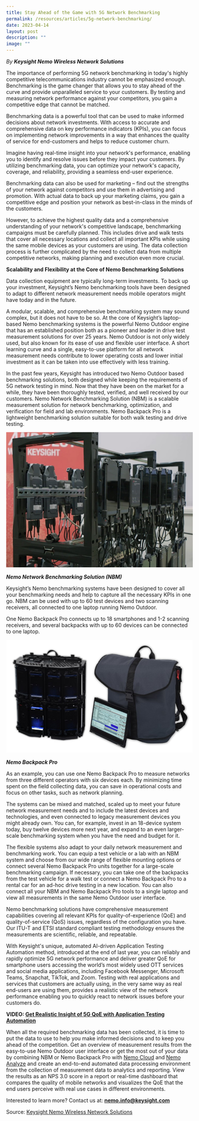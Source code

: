 ```yaml
---
title: Stay Ahead of the Game with 5G Network Benchmarking
permalink: /resources/articles/5g-network-benchmarking/
date: 2023-04-14
layout: post
description: ""
image: ""
---
```

*By **Keysight Nemo Wireless Network Solutions***

The importance of performing 5G network benchmarking in today's highly competitive telecommunications industry cannot be emphasized enough. Benchmarking is the game changer that allows you to stay ahead of the curve and provide unparalleled service to your customers. By testing and measuring network performance against your competitors, you gain a competitive edge that cannot be matched. 

Benchmarking data is a powerful tool that can be used to make informed decisions about network investments. With access to accurate and comprehensive data on key performance indicators (KPIs), you can focus on implementing network improvements in a way that enhances the quality of service for end-customers and helps to reduce customer churn. 

Imagine having real-time insight into your network's performance, enabling you to identify and resolve issues before they impact your customers. By utilizing benchmarking data, you can optimize your network's capacity, coverage, and reliability, providing a seamless end-user experience.

Benchmarking data can also be used for marketing – find out the strengths of your network against competitors and use them in advertising and promotion. With actual data to back up your marketing claims, you gain a competitive edge and position your network as best-in-class in the minds of the customers. 

However, to achieve the highest quality data and a comprehensive understanding of your network's competitive landscape, benchmarking campaigns must be carefully planned. This includes drive and walk tests that cover all necessary locations and collect all important KPIs while using the same mobile devices as your customers are using. The data collection process is further complicated by the need to collect data from multiple competitive networks, making planning and execution even more crucial.

**Scalability and Flexibility at the Core of Nemo Benchmarking Solutions**

Data collection equipment are typically long-term investments. To back up your investment, Keysight’s Nemo benchmarking tools have been designed to adapt to different network measurement needs mobile operators might have today and in the future. 

A modular, scalable, and comprehensive benchmarking system may sound complex, but it does not have to be so. At the core of Keysight’s laptop-based Nemo benchmarking systems is the powerful Nemo Outdoor engine that has an established position both as a pioneer and leader in drive test measurement solutions for over 25 years. Nemo Outdoor is not only widely used, but also known for its ease of use and flexible user interface. A short learning curve and a single, easy-to-use platform for all network measurement needs contribute to lower operating costs and lower initial investment as it can be taken into use effectively with less training. 

In the past few years, Keysight has introduced two Nemo Outdoor based benchmarking solutions, both designed while keeping the requirements of 5G network testing in mind. Now that they have been on the market for a while, they have been thoroughly tested, verified, and well received by our customers.  Nemo Network Benchmarking Solution (NBM) is a scalable measurement solution for network benchmarking, optimization, and verification for field and lab environments. Nemo Backpack Pro is a lightweight benchmarking solution suitable for both walk testing and drive testing. 

![Nemo Network Benchmarking Solution](/images/articles/keysight%20-%20nemo%20network%20benchmarking%20solution%20(nbm).jpg)

***Nemo Network Benchmarking Solution (NBM)***

Keysight’s Nemo benchmarking systems have been designed to cover all your benchmarking needs and help to capture all the necessary KPIs in one go. NBM can be used with up to 60 test devices and two scanning receivers, all connected to one laptop running Nemo Outdoor.

One Nemo Backpack Pro connects up to 18 smartphones and 1-2 scanning receivers, and several backpacks with up to 60 devices can be connected to one laptop.

![Nemo Backpack Pro](/images/articles/keysight%20-%20nemo%20backpack%20pro.jpg)

***Nemo Backpack Pro***

As an example, you can use one Nemo Backpack Pro to measure networks from three different operators with six devices each. By minimizing time spent on the field collecting data, you can save in operational costs and focus on other tasks, such as network planning.

The systems can be mixed and matched, scaled up to meet your future network measurement needs and to include the latest devices and technologies, and even connected to legacy measurement devices you might already own. You can, for example, invest in an 18-device system today, buy twelve devices more next year, and expand to an even larger-scale benchmarking system when you have the need and budget for it.

The flexible systems also adapt to your daily network measurement and benchmarking work. You can equip a test vehicle or a lab with an NBM system and choose from our wide range of flexible mounting options or connect several Nemo Backpack Pro units together for a large-scale benchmarking campaign. If necessary, you can take one of the backpacks from the test vehicle for a walk test or connect a Nemo Backpack Pro to a rental car for an ad-hoc drive testing in a new location. You can also connect all your NBM and Nemo Backpack Pro tools to a single laptop and view all measurements in the same Nemo Outdoor user interface.

Nemo benchmarking solutions have comprehensive measurement capabilities covering all relevant KPIs for quality-of-experience (QoE) and quality-of-service (QoS) issues, regardless of the configuration you have. Our ITU-T and ETSI standard compliant testing methodology ensures the measurements are scientific, reliable, and repeatable.

With Keysight's unique, automated AI-driven Application Testing Automation method, introduced at the end of last year, you can reliably and rapidly optimize 5G network performance and deliver greater QoE for smartphone users accessing the world’s most widely used OTT services and social media applications, including Facebook Messenger, Microsoft Teams, Snapchat, TikTok, and Zoom. Testing with real applications and services that customers are actually using, in the very same way as real end-users are using them, provides a realistic view of the network performance enabling you to quickly react to network issues before your customers do.

**VIDEO: [Get Realistic Insight of 5G QoE with Application Testing Automation](https://youtu.be/Mi9wXz-qcIA)**

When all the required benchmarking data has been collected, it is time to put the data to use to help you make informed decisions and to keep you ahead of the competition. Get an overview of measurement results from the easy-to-use Nemo Outdoor user interface or get the most out of your data by combining NBM or Nemo Backpack Pro with [Nemo Cloud](https://www.keysight.com/us/en/product/NTC00000A/nemo-cloud-remote-monitoring-solution.html) and [Nemo Analyze](https://www.keysight.com/us/en/product/NTN00000B/nemo-analyze-drive-test-post-processing-solution.html) and create an end-to-end automated data processing environment from the collection of measurement data to analytics and reporting. View the results as an NPS 3.0 score in a report or real-time dashboard that compares the quality of mobile networks and visualizes the QoE that the end users perceive with real use cases in different environments.

Interested to learn more? Contact us at: **nemo.info@keysight.com**

Source:  [Keysight Nemo Wireless Network Solutions](https://www.linkedin.com/pulse/stay-ahead-game-5g-network-benchmarking/)